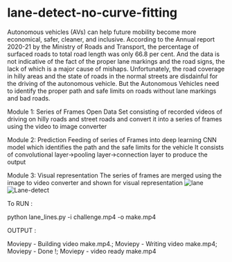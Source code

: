 # lane-detect-no-curve-fitting
Autonomous vehicles (AVs) can help future mobility become more economical, safer, cleaner, and inclusive.  According to the Annual report 2020-21 by the Ministry of Roads and Transport, the percentage of surfaced roads to total road length was only 66.8 per cent. And the data is not indicative of the fact of the proper lane markings and the road signs, the lack of which is a major cause of mishaps. Unfortunately, the road coverage in hilly areas and the state of roads in the normal streets are disdainful for the driving of the autonomous vehicle. But the Autonomous Vehicles need to identify the proper path and safe limits on roads without lane markings and bad roads.

Module 1:  Series of Frames
Open Data Set consisting of recorded videos of driving on hilly roads and street roads and convert it into a series of frames using the video to image converter 

Module 2: Prediction
Feeding of series of Frames into deep learning CNN model which identifies the path and the safe limits for the vehicle
It consists of convolutional layer->pooling layer->connection layer to produce the output

Module 3: Visual representation
The series of frames are merged using the image to video converter and shown for visual representation
![lane](https://user-images.githubusercontent.com/68988574/189522351-5e85058b-bc9b-48d0-8234-2eeb417480cd.jpg)
![Lane-detect](https://user-images.githubusercontent.com/68988574/189522355-2874dbf0-0ab0-4ab3-b270-53adcdeef486.jpg)

To RUN :

python lane_lines.py -i challenge.mp4 -o make.mp4

OUTPUT : 

Moviepy - Building video make.mp4.; Moviepy - Writing video make.mp4; Moviepy - Done !; Moviepy - video ready make.mp4
